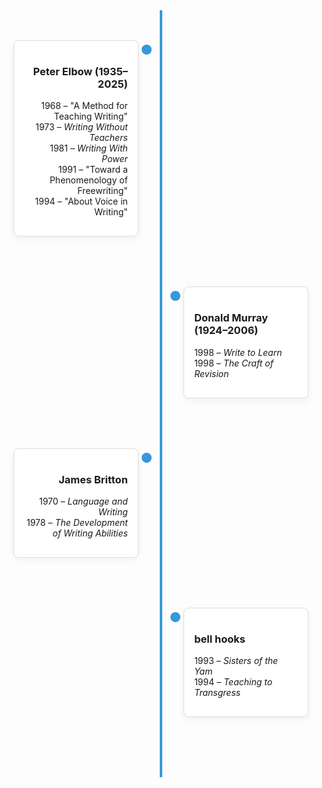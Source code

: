 <style>
.timeline-container {
  position: relative;
  width: 100%;
  margin: 2rem 0;
  padding: 2rem 0;
}
.timeline-container::before {
  content: '';
  position: absolute;
  top: 0;
  left: 50%;
  width: 4px;
  height: 100%;
  background-color: #3498db;
  transform: translateX(-50%);
  z-index: 0;
}

.timeline-entry {
  width: 46%;
  padding: 1rem;
  position: relative;
  margin-bottom: 3rem;
  box-sizing: border-box;
}

.timeline-entry .content {
  background: #fff;
  border: 1px solid #ddd;
  border-radius: 8px;
  padding: 1rem;
  box-shadow: 0 4px 12px rgba(0, 0, 0, 0.05);
}

.timeline-entry::before {
  content: '';
  position: absolute;
  top: 20px;
  width: 16px;
  height: 16px;
  background: #3498db;
  border: 3px solid #fff;
  border-radius: 50%;
  z-index: 1;
}

.timeline-entry.left {
  float: left;
  clear: both;
  text-align: right;
}
.timeline-entry.left::before {
  right: -8px;
}

.timeline-entry.right {
  float: right;
  clear: both;
  text-align: left;
}
.timeline-entry.right::before {
  left: -8px;
}

/* Clearfix */
.timeline-container::after {
  content: "";
  display: table;
  clear: both;
}

/* Responsive */
@media (max-width: 768px) {
  .timeline-entry {
    width: 100%;
    float: none;
    text-align: left !important;
    padding-left: 3rem;
  }
  .timeline-entry::before {
    left: 16px !important;
    right: auto !important;
  }
  .timeline-container::before {
    left: 20px;
  }
}
</style>

<div class="timeline-container">

  <div class="timeline-entry left">
    <div class="content">
      <h3>Peter Elbow (1935–2025)</h3>
      <p>1968 – "A Method for Teaching Writing"<br>
         1973 – <em>Writing Without Teachers</em><br>
         1981 – <em>Writing With Power</em><br>
         1991 – "Toward a Phenomenology of Freewriting"<br>
         1994 – "About Voice in Writing"
      </p>
    </div>
  </div>

  <div class="timeline-entry right">
    <div class="content">
      <h3>Donald Murray (1924–2006)</h3>
      <p>1998 – <em>Write to Learn</em><br>
         1998 – <em>The Craft of Revision</em>
      </p>
    </div>
  </div>

  <div class="timeline-entry left">
    <div class="content">
      <h3>James Britton</h3>
      <p>1970 – <em>Language and Writing</em><br>
         1978 – <em>The Development of Writing Abilities</em>
      </p>
    </div>
  </div>

  <div class="timeline-entry right">
    <div class="content">
      <h3>bell hooks</h3>
      <p>1993 – <em>Sisters of the Yam</em><br>
         1994 – <em>Teaching to Transgress</em>
      </p>
    </div>
  </div>

</div>
